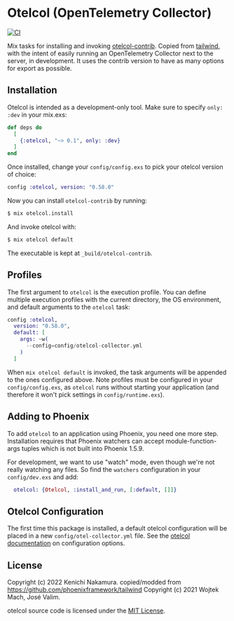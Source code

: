 # Otelcol (OpenTelemetry Collector)

[![CI](https://github.com/kenichi/otelcol/actions/workflows/main.yml/badge.svg)](https://github.com/kenichi/otelcol/actions/workflows/main.yml)

Mix tasks for installing and invoking [otelcol-contrib](https://github.com/open-telemetry/opentelemetry-collector-contrib).
Copied from [tailwind](https://github.com/phoenixframework/tailwind), with the
intent of easily running an OpenTelemetry Collector next to the server, in
development. It uses the contrib version to have as many options for export as
possible.

## Installation

Otelcol is intended as a development-only tool. Make sure to specify `only:
:dev` in your mix.exs:

```elixir
def deps do
  [
    {:otelcol, "~> 0.1", only: :dev}
  ]
end
```

Once installed, change your `config/config.exs` to pick your
otelcol version of choice:

```elixir
config :otelcol, version: "0.58.0"
```

Now you can install `otelcol-contrib` by running:

```bash
$ mix otelcol.install
```

And invoke otelcol with:

```bash
$ mix otelcol default
```

The executable is kept at `_build/otelcol-contrib`.

## Profiles

The first argument to `otelcol` is the execution profile.
You can define multiple execution profiles with the current
directory, the OS environment, and default arguments to the
`otelcol` task:

```elixir
config :otelcol,
  version: "0.58.0",
  default: [
    args: ~w(
      --config=config/otelcol-collector.yml
    )
  ]
```

When `mix otelcol default` is invoked, the task arguments will be appended
to the ones configured above. Note profiles must be configured in your
`config/config.exs`, as `otelcol` runs without starting your application
(and therefore it won't pick settings in `config/runtime.exs`).

## Adding to Phoenix

To add `otelcol` to an application using Phoenix, you need one more step.
Installation requires that Phoenix watchers can accept module-function-args
tuples which is not built into Phoenix 1.5.9.

For development, we want to use "watch" mode, even though we're not really
watching any files. So find the `watchers` configuration in your
`config/dev.exs` and add:

```elixir
  otelcol: {Otelcol, :install_and_run, [:default, []]}
```

## Otelcol Configuration

The first time this package is installed, a default otelcol configuration
will be placed in a new `config/otel-collector.yml` file. See
the [otelcol documentation](https://github.com/open-telemetry/opentelemetry-collector-contrib)
on configuration options.

## License

Copyright (c) 2022 Kenichi Nakamura.
copied/modded from https://github.com/phoenixframework/tailwind
Copyright (c) 2021 Wojtek Mach, José Valim.

otelcol source code is licensed under the [MIT License](LICENSE.md).
